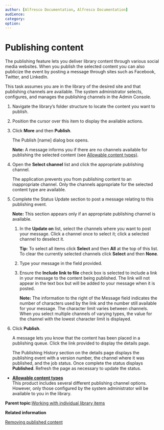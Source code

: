 ```yaml
---
author: [Alfresco Documentation, Alfresco Documentation]
audience: 
category: 
option: 
---
```


# Publishing content

The publishing feature lets you deliver library content through various social media websites. When you publish the selected content you can also publicize the event by posting a message through sites such as Facebook, Twitter, and LinkedIn.

This task assumes you are in the library of the desired site and that publishing channels are available. The system administrator selects, configures, and manages the publishing channels in the Admin Console.

1.  Navigate the library’s folder structure to locate the content you want to publish.

2.  Position the cursor over this item to display the available actions.

3.  Click **More** and then **Publish**.

    The Publish \[name\] dialog box opens.

    **Note:** A message informs you if there are no channels available for publishing the selected content \(see [Allowable content types\)](../concepts/library-publish-types.md).

4.  Open the **Select channel** list and click the appropriate publishing channel.

    The application prevents you from publishing content to an inappropriate channel. Only the channels appropriate for the selected content type are available.

5.  Complete the Status Update section to post a message relating to this publishing event.

    **Note:** This section appears only if an appropriate publishing channel is available.

    1.  In the **Update on** list, select the channels where you want to post your message. Click a channel once to select it; click a selected channel to deselect it.

        **Tip:** To select all items click **Select** and then **All** at the top of this list. To clear the currently selected channels click **Select** and then **None**.

    2.  Type your message in the field provided.

    3.  Ensure the **Include link to file** check box is selected to include a link in your message to the content being published. The link will not appear in the text box but will be added to your message when it is posted.

        **Note:** The information to the right of the Message field indicates the number of characters used by the link and the number still available for your message. The character limit varies between channels. When you select multiple channels of varying types, the value for the channel with the lowest character limit is displayed.

6.  Click **Publish**.

    A message lets you know that the content has been placed in a publishing queue. Click the link provided to display the details page.

    The Publishing History section on the details page displays the publishing event with a version number, the channel where it was published, and the job status. Once complete the status displays **Published**. Refresh the page as necessary to update the status.


-   **[Allowable content types](../concepts/library-publish-types.md)**  
This product includes several different publishing channel options. However, only those configured by the system administrator will be available to you in the library.

**Parent topic:**[Working with individual library items](../concepts/library-items-individual.md)

**Related information**  


[Removing published content](library-item-unpublish.md)

